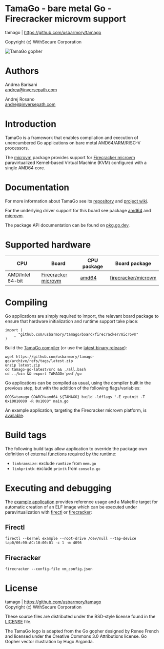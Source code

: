 TamaGo - bare metal Go - Firecracker microvm support
====================================================

tamago | https://github.com/usbarmory/tamago  

Copyright (c) WithSecure Corporation  

![TamaGo gopher](https://github.com/usbarmory/tamago/wiki/images/tamago.svg?sanitize=true)

Authors
=======

Andrea Barisani  
andrea@inversepath.com  

Andrej Rosano  
andrej@inversepath.com  

Introduction
============

TamaGo is a framework that enables compilation and execution of unencumbered Go
applications on bare metal AMD64/ARM/RISC-V processors.

The [microvm](https://github.com/usbarmory/tamago/tree/master/board/qemu/microvm)
package provides support for [Firecracker microvm](https://firecracker-microvm.github.io/)
paravirtualized Kernel-based Virtual Machine (KVM) configured with a single
AMD64 core.

Documentation
=============

For more information about TamaGo see its
[repository](https://github.com/usbarmory/tamago) and
[project wiki](https://github.com/usbarmory/tamago/wiki).

For the underlying driver support for this board see package
[amd64](https://github.com/usbarmory/tamago/tree/master/amd64) and
[microvm](https://github.com/usbarmory/tamago/tree/master/board/firecraker/microvm).

The package API documentation can be found on
[pkg.go.dev](https://pkg.go.dev/github.com/usbarmory/tamago).

Supported hardware
==================

| CPU              | Board                                                                | CPU package                                                    | Board package                                                                                    |
|------------------|----------------------------------------------------------------------|----------------------------------------------------------------|--------------------------------------------------------------------------------------------------|
| AMD/Intel 64-bit | [Firecracker microvm](https://firecracker-microvm.github.io)         | [amd64](https://github.com/usbarmory/tamago/tree/master/amd64) | [firecracker/microvm](https://github.com/usbarmory/tamago/tree/master/board/firecracker/microvm) |

Compiling
=========

Go applications are simply required to import, the relevant board package to
ensure that hardware initialization and runtime support take place:

```golang
import (
	_ "github.com/usbarmory/tamago/board/firecracker/microvm"
)
```

Build the [TamaGo compiler](https://github.com/usbarmory/tamago-go)
(or use the [latest binary release](https://github.com/usbarmory/tamago-go/releases/latest)):

```
wget https://github.com/usbarmory/tamago-go/archive/refs/tags/latest.zip
unzip latest.zip
cd tamago-go-latest/src && ./all.bash
cd ../bin && export TAMAGO=`pwd`/go
```

Go applications can be compiled as usual, using the compiler built in the
previous step, but with the addition of the following flags/variables:

```
GOOS=tamago GOARCH=amd64 ${TAMAGO} build -ldflags "-E cpuinit -T 0x10010000 -R 0x1000" main.go
```

An example application, targeting the Firecracker microvm platform,
is [available](https://github.com/usbarmory/tamago-example).

Build tags
==========

The following build tags allow application to override the package own definition of
[external functions required by the runtime](https://github.com/usbarmory/tamago/wiki/Internals#go-runtime-changes):

* `linkramsize`: exclude `ramSize` from `mem.go`
* `linkprintk`: exclude `printk` from `console.go`

Executing and debugging
=======================

The [example application](https://github.com/usbarmory/tamago-example) provides
reference usage and a Makefile target for automatic creation of an ELF image
which can be executed under paravirtualization with
[firectl](https://github.com/firecracker-microvm/firectl) or
[firecracker](https://github.com/firecracker-microvm/firecracker):

Firectl
-------

```
firectl --kernel example --root-drive /dev/null --tap-device tap0/06:00:AC:10:00:01 -c 1 -m 4096
```

Firecracker
-----------

```
firecracker --config-file vm_config.json
```

License
=======

tamago | https://github.com/usbarmory/tamago  
Copyright (c) WithSecure Corporation

These source files are distributed under the BSD-style license found in the
[LICENSE](https://github.com/usbarmory/tamago/blob/master/LICENSE) file.

The TamaGo logo is adapted from the Go gopher designed by Renee French and
licensed under the Creative Commons 3.0 Attributions license. Go Gopher vector
illustration by Hugo Arganda.
